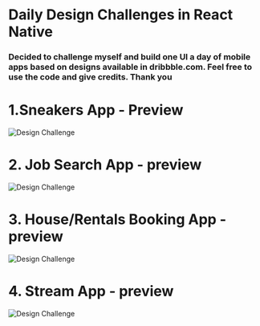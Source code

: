# Daily Design Challenges in React Native

### Decided to challenge myself and build one UI a day of mobile apps based on designs available in dribbble.com. Feel free to use the code and give credits. Thank you

# 1.Sneakers App - Preview

![Design Challenge](https://github.com/cherucole/Daily-Design-Challenges/blob/master/src/Sneakers/assets/ecommerce.gif?raw=true)

# 2. Job Search App - preview

![Design Challenge](https://github.com/cherucole/Daily-Design-Challenges/blob/master/src/JobSearch/assets/jobsearch.gif?raw=true)

# 3. House/Rentals Booking App - preview

![Design Challenge](https://github.com/cherucole/Daily-Design-Challenges/blob/master/src/HouseBooking/assets/housing.gif?raw=true)

# 4. Stream App - preview

![Design Challenge](https://github.com/cherucole/Daily-Design-Challenges/blob/master/src/Streaming/assets/gaming.gif?raw=true)
